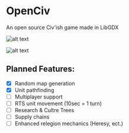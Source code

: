 # OpenCiv

An open source Civ'ish game made in LibGDX

![alt text](https://github.com/rhin123/OpenCiv/blob/master/meta/title_screen.png?raw=true)

![alt text](https://github.com/rhin123/OpenCiv/blob/master/meta/wold_map.png?raw=true)
## Planned Features:
- [X] Random map generation
- [X] Unit pathfinding
- [ ] Multiplayer support
- [ ] RTS unit movement (10sec = 1 turn)
- [ ] Research & Cultre Trees
- [ ] Supply chains
- [ ] Enhanced relegion mechanics (Heresy, ect.)
